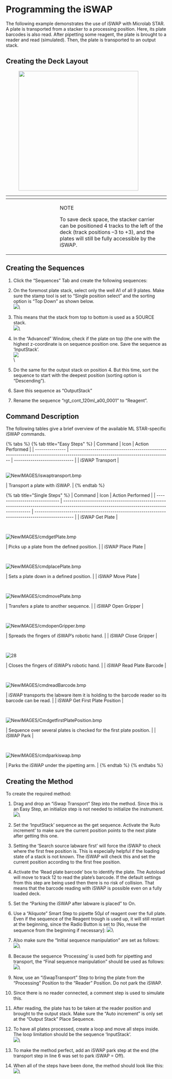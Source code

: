 # Programming the iSWAP

The following example demonstrates the use of iSWAP with Microlab STAR. A plate is transported from a stacker to a processing position. Here, its plate barcodes is also read. After pipetting some reagent, the plate is brought to a reader and read (simulated). Then, the plate is transported to an output stack.

## Creating the Deck Layout

<figure><img src="../../../.gitbook/assets/image (95) (1) (1).png" alt="" width="375"><figcaption></figcaption></figure>

<table data-header-hidden><thead><tr><th width="145"></th><th></th></tr></thead><tbody><tr><td><img src="../../../.gitbook/assets/image (10) (1) (1) (1) (1) (1) (1) (1) (1) (1) (1) (1) (1) (1) (1).png" alt="" data-size="original"></td><td><p>NOTE</p><p>To save deck space, the stacker carrier can be positioned 4 tracks to the left of the deck (track positions –3 to +3), and the plates will still be fully accessible by the iSWAP.</p></td></tr></tbody></table>



## Creating the Sequences

1. Click the “Sequences” Tab and create the following sequences:&#x20;
2. On the foremost plate stack, select only the well A1 of all 9 plates. Make sure the stamp tool is set to “Single position select” and the sorting option is “Top Down” as shown below. \
   ![](<../../../.gitbook/assets/image (96) (1) (1).png>)\

3. This means that the stack from top to bottom is used as a SOURCE stack. \
   ![](<../../../.gitbook/assets/image (97) (1) (1).png>)\

4. In the “Advanced” Window, check if the plate on top (the one with the highest z-coordinate is on sequence position one. Save the sequence as ‘InputStack’. \
   ![](<../../../.gitbook/assets/image (98) (1) (1).png>)\
   \

5. Do the same for the output stack on position 4. But this time, sort the sequence to start with the deepest position (sorting option is “Descending”).&#x20;
6. Save this sequence as “OutputStack”&#x20;
7. Rename the sequence “rgt\_cont\_120ml\_a00\_0001” to “Reagent”.



## Command Description

The following tables give a brief overview of the available ML STAR-specific iSWAP commands.

{% tabs %}
{% tab title="Easy Steps" %}
| Command         | Icon                                                                                                                            | Action Performed              |
| --------------- | ------------------------------------------------------------------------------------------------------------------------------- | ----------------------------- |
| iSWAP Transport | <p><br><img src="blob:https://app.gitbook.com/b9657d03-436a-449d-96a9-621d4ec5f8cb" alt="NewIMAGES/iswaptransport.bmp"><br></p> | Transport a plate with iSWAP. |
{% endtab %}

{% tab title="Single Steps" %}
| Command                        | Icon                                                                                                                                         | Action Performed                                                                                  |
| ------------------------------ | -------------------------------------------------------------------------------------------------------------------------------------------- | ------------------------------------------------------------------------------------------------- |
| iSWAP Get Plate                | <p><br></p><p><img src="blob:https://app.gitbook.com/bcb46329-a13d-4496-b30c-a6f9b4463b2b" alt="NewIMAGES/cmdgetPlate.bmp"></p>              | Picks up a plate from the defined position.                                                       |
| iSWAP Place Plate              | <p><br></p><p><img src="blob:https://app.gitbook.com/2091b377-9f72-4378-9212-e599a8f0a9b2" alt="NewIMAGES/cmdplacePlate.bmp"></p>            | Sets a plate down in a defined position.                                                          |
| iSWAP Move Plate               | <p><br></p><p><img src="blob:https://app.gitbook.com/ba5b0661-9b7a-420d-a097-4d050139f6ca" alt="NewIMAGES/cmdmovePlate.bmp"></p>             | Transfers a plate to another sequence.                                                            |
| iSWAP Open Gripper             | <p><br></p><p><img src="blob:https://app.gitbook.com/6a8780f9-57e6-4363-8cdb-a9d2a4f021c5" alt="NewIMAGES/cmdopenGripper.bmp"></p>           | Spreads the fingers of iSWAP’s robotic hand.                                                      |
| iSWAP Close Gripper            | <p><br></p><p><img src="blob:https://app.gitbook.com/a7da62f6-32bf-4f67-9599-0e5d1245c0e3" alt="28"></p>                                     | Closes the fingers of iSWAP’s robotic hand.                                                       |
| iSWAP Read Plate Barcode       | <p><br></p><p><img src="blob:https://app.gitbook.com/e47ff9c1-f075-4b6b-a525-1ec41b22ed8e" alt="NewIMAGES/cmdreadBarcode.bmp"></p>           | iSWAP transports the labware item it is holding to the barcode reader so its barcode can be read. |
| iSWAP Get First Plate Position | <p><br></p><p><img src="blob:https://app.gitbook.com/4a48ac93-dc2c-4635-9fe3-602f798f5607" alt="NewIMAGES/CmdgetfirstPlatePosition.bmp"></p> | Sequence over several plates is checked for the first plate position.                             |
| iSWAP Park                     | <p><br></p><p><img src="blob:https://app.gitbook.com/09436efe-b9dc-4af2-970b-8da737ada2a7" alt="NewIMAGES/cmdparkiswap.bmp"></p>             | Parks the iSWAP under the pipetting arm.                                                          |
{% endtab %}
{% endtabs %}



## Creating the Method

To create the required method:&#x20;

1. Drag and drop an “iSwap Transport” Step into the method. Since this is an Easy Step, an initialize step is not needed to initialize the instrument. \
   ![](<../../../.gitbook/assets/image (99) (1) (1).png>)\

2. Set the ‘InputStack’ sequence as the get sequence. Activate the ‘Auto increment’ to make sure the current position points to the next plate after getting this one.&#x20;
3. Setting the ‘Search source labware first’ will force the iSWAP to check where the first free position is. This is especially helpful if the loading state of a stack is not known. The iSWAP will check this and set the current position according to the first free position.&#x20;
4. Activate the ‘Read plate barcode’ box to identify the plate. The Autoload will move to track 12 to read the plate’s barcode. If the default settings from this step are being used then there is no risk of collision. That means that the barcode reading with iSWAP is possible even on a fully loaded deck.&#x20;
5. Set the “Parking the iSWAP after labware is placed” to On.&#x20;
6. Use a “Aliquote” Smart Step to pipette 50μl of reagent over the full plate. Even if the sequence of the Reagent trough is used up, it will still restart at the beginning, since the Radio Button is set to \[No, reuse the sequence from the beginning if necessary]: ![](<../../../.gitbook/assets/image (100) (1) (1).png>)\

7. Also make sure the “Initial sequence manipulation” are set as follows: \
   ![](<../../../.gitbook/assets/image (101) (1) (1).png>)\

8. Because the sequence ‘Processing’ is used both for pipetting and transport, the “Final sequence manipulation” should be used as follows: \
   ![](<../../../.gitbook/assets/image (102) (1) (1).png>)\

9. Now, use an “iSwapTransport” Step to bring the plate from the “Processing” Position to the “Reader” Position. Do not park the iSWAP.&#x20;
10. Since there is no reader connected, a comment step is used to simulate this.&#x20;
11. After reading, the plate has to be taken at the reader position and brought to the output stack. Make sure the “Auto increment” is only set at the “Output Stack” Place Sequence.&#x20;
12. To have all plates processed, create a loop and move all steps inside. The loop limitation should be the sequence ‘InputStack’. \
    ![](<../../../.gitbook/assets/image (103) (1) (1).png>)\

13. To make the method perfect, add an iSWAP park step at the end (the transport step in line 6 was set to park iSWAP = Off).&#x20;
14. When all of the steps have been done, the method should look like this: \
    ![](<../../../.gitbook/assets/image (104) (1) (1).png>)\


## &#x20;
